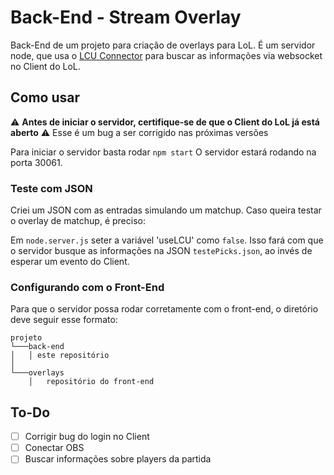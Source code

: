 # Back-End - Stream Overlay

Back-End de um projeto para criação de overlays para LoL. 
É um servidor node, que usa o [LCU Connector](https://github.com/sousa-andre/ws4lcu-connector) para buscar as informações via websocket no Client do LoL.

## Como usar

⚠️ **Antes de iniciar o servidor, certifique-se de que o Client do LoL já está aberto** ⚠️
Esse é um bug a ser corrigido nas próximas versões

Para iniciar o servidor basta rodar
` npm start `
O servidor estará rodando na porta 30061.

### Teste com JSON

Criei um JSON com as entradas simulando um matchup. Caso queira testar o overlay de matchup, é preciso:

Em `node.server.js` seter a variável 'useLCU' como `false`. Isso fará com que o servidor busque as informações na JSON `testePicks.json`, ao invés de esperar um evento do Client.

### Configurando com o Front-End
Para que o servidor possa rodar corretamente com o front-end, o diretório deve seguir esse formato:
```
projeto
└───back-end
│   │ este repositório  
│
└───overlays
    │   repositório do front-end
```


## To-Do
- [ ] Corrigir bug do login no Client
- [ ] Conectar OBS
- [ ] Buscar informações sobre players da partida